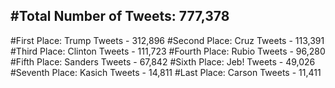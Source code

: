 #Total Number of Tweets: 777,378 
---
#First Place: Trump Tweets - 312,896
#Second Place: Cruz Tweets - 113,391
#Third Place: Clinton Tweets - 111,723
#Fourth Place: Rubio Tweets - 96,280
#Fifth Place: Sanders Tweets - 67,842
#Sixth Place: Jeb! Tweets - 49,026
#Seventh Place: Kasich Tweets - 14,811
#Last Place: Carson Tweets - 11,411
